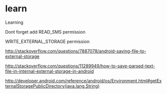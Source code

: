 learn
=====

Learning

Dont forget add READ_SMS permission

WRITE_EXTERNAL_STORAGE permission

http://stackoverflow.com/questions/7887078/android-saving-file-to-external-storage

http://stackoverflow.com/questions/11289949/how-to-save-parsed-text-file-in-internal-external-storage-in-android

http://developer.android.com/reference/android/os/Environment.html#getExternalStoragePublicDirectory(java.lang.String)

